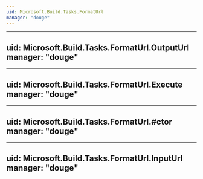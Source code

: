 ```yaml
---
uid: Microsoft.Build.Tasks.FormatUrl
manager: "douge"
---
```


---
uid: Microsoft.Build.Tasks.FormatUrl.OutputUrl
manager: "douge"
---

---
uid: Microsoft.Build.Tasks.FormatUrl.Execute
manager: "douge"
---

---
uid: Microsoft.Build.Tasks.FormatUrl.#ctor
manager: "douge"
---

---
uid: Microsoft.Build.Tasks.FormatUrl.InputUrl
manager: "douge"
---
